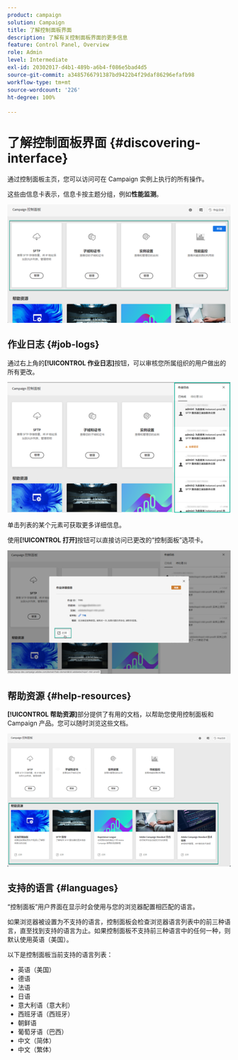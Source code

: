 ```yaml
---
product: campaign
solution: Campaign
title: 了解控制面板界面
description: 了解有关控制面板界面的更多信息
feature: Control Panel, Overview
role: Admin
level: Intermediate
exl-id: 20302017-d4b1-489b-a6b4-f086e5bad4d5
source-git-commit: a3485766791387bd9422b4f29daf86296efafb98
workflow-type: tm+mt
source-wordcount: '226'
ht-degree: 100%

---
```


# 了解控制面板界面 {#discovering-interface}

通过控制面板主页，您可以访问可在 Campaign 实例上执行的所有操作。

这些由信息卡表示，信息卡按主题分组，例如&#x200B;**性能监测**。

<!--With upcoming Campaign releases, more topics and cards will be made available.-->

![](assets/control_panel_interface.png)

## 作业日志 {#job-logs}

通过右上角的&#x200B;**[!UICONTROL 作业日志]**&#x200B;按钮，可以审核您所属组织的用户做出的所有更改。

![](assets/control_panel_interface2.png)

单击列表的某个元素可获取更多详细信息。

使用&#x200B;**[!UICONTROL 打开]**&#x200B;按钮可以直接访问已更改的“控制面板”选项卡。

![](assets/control_panel_logdetails.png)

## 帮助资源 {#help-resources}

**[!UICONTROL 帮助资源]**&#x200B;部分提供了有用的文档，以帮助您使用控制面板和 Campaign 产品。您可以随时浏览这些文档。

![](assets/helpresources.png)

## 支持的语言 {#languages}

“控制面板”用户界面在显示时会使用与您的浏览器配置相匹配的语言。

如果浏览器被设置为不支持的语言，控制面板会检查浏览器语言列表中的前三种语言，直至找到支持的语言为止。如果控制面板不支持前三种语言中的任何一种，则默认使用英语（美国）。

以下是控制面板当前支持的语言列表：

* 英语（美国）
* 德语
* 法语
* 日语
* 意大利语（意大利）
* 西班牙语（西班牙）
* 朝鲜语
* 葡萄牙语（巴西）
* 中文（简体）
* 中文（繁体）
